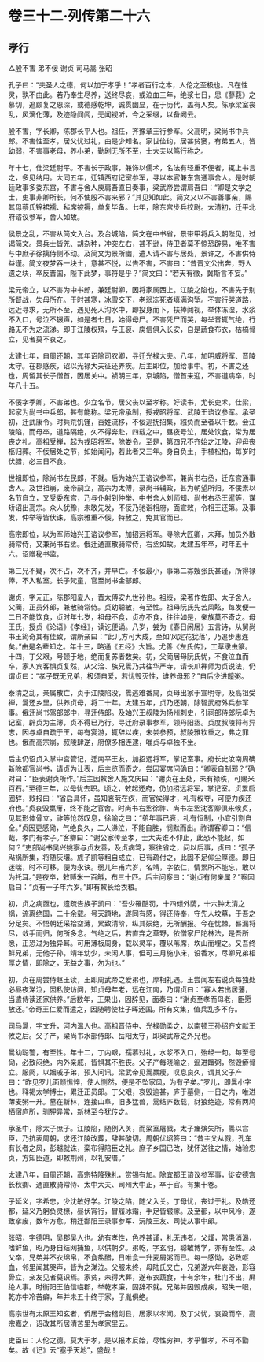 # 卷三十二·列传第二十六

## 孝行

△殷不害 弟不佞 谢贞 司马暠 张昭

孔子曰：“夫圣人之德，何以加于孝乎！”孝者百行之本，人伦之至极也。凡在性灵，孰不由此。若乃奉生尽养，送终尽哀，或泣血三年，绝浆七日，思《蓼莪》之慕切，追顾复之恩深，或德感乾坤，诚贯幽显，在于历代，盖有人矣。陈承梁室丧乱，风漓化薄，及迹隐阎闾，无闻视听，今之采缀，以备阙云。

殷不害，字长卿，陈郡长平人也。祖任，齐豫章王行参军。父高明，梁尚书中兵郎。不害性至孝，居父忧过礼，由是少知名。家世俭约，居甚贫窭，有弟五人，皆幼弱，不害事老母，养小弟，勤剧无所不至，士大夫以笃行称之。

年十七，仕梁廷尉平。不害长于政事，兼饰以儒术，名法有轻重不便者，辄上书言之，多见纳用。大同五年，迁镇西府记室参军，寻以本官兼东宫通事舍人。是时朝廷政事多委东宫，不害与舍人庾肩吾直日奏事，梁武帝尝谓肩吾曰：“卿是文学之士，吏事非卿所长，何不使殷不害来邪？”其见知如此。简文又以不害善事亲，赐其母蔡氏锦裙襦、毡席被褥，单复毕备。七年，除东宫步兵校尉。太清初，迁平北府谘议参军，舍人如故。

侯景之乱，不害从简文入台。及台城陷，简文在中书省，景带甲将兵入朝陛见，过谒简文。景兵士皆羌、胡杂种，冲突左右，甚不逊，侍卫者莫不惊恐辟易，唯不害与中庶子徐摛侍侧不动。及简文为景所幽，遣人请不害与居处，景许之，不害供侍益谨。简文夜梦吞一块土，意甚不悦，以告不害，不害曰：“昔晋文公出奔，野人遗之块，卒反晋国，陛下此梦，事符是乎？”简文曰：“若天有徵，冀斯言不妄。”

梁元帝立，以不害为中书郎，兼廷尉卿，因将家属西上。江陵之陷也，不害先于别所督战，失母所在。于时甚寒，冰雪交下，老弱冻死者填满沟堑。不害行哭道路，远近寻求，无所不至，遇见死人沟水中，即投身而下，扶捧阅视，举体冻湿，水浆不入口，号泣不辍声，如是者七日，始得母尸。不害凭尸而哭，每举音辄气绝，行路无不为之流涕。即于江陵权殡，与王裒、庾信俱入长安，自是蔬食布衣，枯槁骨立，见者莫不哀之。

太建七年，自周还朝，其年诏除司农卿，寻迁光禄大夫。八年，加明威将军、晋陵太守。在郡感疾，诏以光禄大夫征还养疾。后主即位，加给事中。初，不害之还也，周留其长子僧首，因居关中。祯明三年，京城陷，僧首来迎，不害道病卒，时年八十五。

不佞字季卿，不害弟也。少立名节，居父丧以至孝称。好读书，尤长吏术，仕梁，起家为尚书中兵郎，甚有能称。梁元帝承制，授戎昭将军、武陵王谘议参军。承圣初，迁武康令。时兵荒饥馑，百姓流移，不佞巡抚招集，繦负而至者以千数。会江陵陷，而母卒，道路隔绝，久不得奔赴，四载之中，昼夜号泣，居处饮食，常为居丧之礼。高祖受禅，起为戎昭将军，除娄令。至是，第四兄不齐始之江陵，迎母丧柩归葬。不佞居处之节，如始闻问，若此者又三年。身自负土，手植松柏，每岁时伏腊，必三日不食。

世祖即位，除尚书左民郎，不就。后为始兴王谘议参军，兼尚书右丞，迁东宫通事舍人。及世祖崩，废帝嗣立，高宗为太傅，录尚书辅政，甚为朝望所归。不佞素以名节自立，又受委东宫，乃与仆射到仲举、中书舍人刘师知、尚书右丞王暹等，谋矫诏出高宗。众人犹豫，未敢先发，不佞乃驰诣相府，面宣敕，令相王还第。及事发，仲举等皆伏诛，高宗雅重不佞，特赦之，免其官而已。

高宗即位，以为军师始兴王谘议参军，加招远将军。寻除大匠卿，未拜，加员外散骑常侍，又兼尚书右丞。俄迁通直散骑常侍，右丞如故。太建五年卒，时年五十六。诏赠秘书监。

第三兄不疑，次不占，次不齐，并早亡。不佞最小，事第二寡嫂张氏甚谨，所得禄俸，不入私室。长子梵童，官至尚书金部郎。

谢贞，字元正，陈郡阳夏人，晋太傅安九世孙也。祖绥，梁著作佐郎、太子舍人。父蔺，正员外郎，兼散骑常侍。贞幼聪敏，有至性。祖母阮氏先苦风眩，每发便一二日不能饮食，贞时年七岁，祖母不食，贞亦不食，往往如是，亲族莫不奇之。母王氏，授贞《论语》《孝经》，读讫便诵。八岁，尝为《春日闲居》五言诗，从舅尚书王筠奇其有佳致，谓所亲曰：“此儿方可大成，至如‘风定花犹落’，乃追步惠连矣。”由是名辈知之。年十三，略通《五经》大旨。尤善《左氏传》，工草隶虫篆。十四，丁父艰，号顿于地，绝而复苏者数矣。初，父蔺居母阮氏忧，不食泣血而卒，家人宾客惧贞复然，从父洽、族兄暠乃共往华严寺，请长爪禅师为贞说法，仍谓贞曰：“孝子既无兄弟，极须自爱，若忧毁灭性，谁养母邪？”自后少进饘粥。

泰清之乱，亲属散亡，贞于江陵陷没，暠逃难番禺，贞母出家于宣明寺。及高祖受禅，暠还乡里，供养贞母，将二十年。太建五年，贞乃还朝，除智武府外兵参军事。俄迁尚书驾部郎中，寻迁侍郎。及始兴王叔陵为扬州刺史，引祠部侍郎阮卓为记室，辟贞为主簿，贞不得已乃行。寻迁府录事参军，领丹阳丞。贞度叔陵将有异志，因与卓自疏于王，每有宴游，辄辞以疾，未尝参预，叔陵雅钦重之，弗之罪也。俄而高宗崩，叔陵肆逆，府僚多相连逮，唯贞与卓独不坐。

后主仍诏贞入掌中宫管记，迁南平王友，加招远将军，掌记室事。府长史汝南周确新除都官尚书，请贞为让表，后主览而奇之。尝因宴席问确曰：“卿表自制邪？”确对曰：“臣表谢贞所作。”后主因敕舍人施文庆曰：“谢贞在王处，未有禄秩，可赐米百石。”至德三年，以母忧去职。顷之，敕起还府，仍加招远将军，掌记室。贞累启固辞，敕报曰：“省启具怀，虽知哀茕在疚，而官俟得才，礼有权夺，可便力疾还府也。”贞哀毁羸瘠，终不能之官舍。时尚书右丞徐祚、尚书左丞沈客卿俱来候贞，见其形体骨立，祚等怆然叹息，徐喻之曰：“弟年事已衰，礼有恒制，小宜引割自全。”贞因更感恸，气绝良久，二人涕泣，不能自胜，悯默而出。祚谓客卿曰：“信哉，孝门有孝子。”客卿曰：“谢公家传至孝，士大夫谁不仰止，此恐不能起，如何？”吏部尚书吴兴姚察与贞友善，及贞病笃，察往省之，问以后事，贞曰：“孤子飐祸所集，将随灰壤。族子凯等粗自成立，已有疏付之，此固不足仰尘厚德。即日迷喘，时不可移，便为永诀。弱儿年甫六岁，名靖，字依仁，情累所不能忘，敢以为托耳。”是夜卒，敕赙米一百斛，布三十匹。后主问察曰：“谢贞有何亲属？”察因启曰：“贞有一子年六岁。”即有敕长给衣粮。

初，贞之病亟也，遗疏告族子凯曰：“吾少罹酷罚，十四倾外荫，十六钟太清之祸，流离绝国，二十余载。号天蹐地，遂同有感，得还侍奉，守先人坟墓，于吾之分足矣。不悟朝廷采拾空薄，累致清阶，纵其殒绝，无所酬报。今在忧棘，晷漏将尽，敛手而归，何所多念。气绝之后，若直弃之草野，依僧家尸陀林法，是吾所愿，正恐过为独异耳。可用薄板周身，载以灵车，覆以苇席，坎山而埋之。又吾终鲜兄弟，无他子孙，靖年幼少，未闲人事，但可三月施小床，设香水，尽卿兄弟相厚之情，即除之，无益之事，勿为也。”

初，贞在周尝侍赵王读，王即周武帝之爱弟也，厚相礼遇。王尝闻左右说贞每独处必昼夜涕泣，因私使访问，知贞母年老，远在江南，乃谓贞曰：“寡人若出居藩，当遣侍读还家供养。”后数年，王果出，因辞见，面奏曰：“谢贞至孝而母老，臣愿放还。”帝奇王仁爱而遣之，因随聘使杜子晖还国。所有文集，值兵乱多不存。

司马暠，字文升，河内温人也。高祖晋侍中、光禄勋柔之，以南顿王孙绍齐文献王攸之后。父子产，梁尚书水部侍郎、岳阳太守，即梁武帝之外兄也。

暠幼聪警，有至性。年十二，丁内艰，孺慕过礼，水浆不入口，殆经一旬。每至号恸，必致闷绝，内外亲戚，皆惧其不胜丧。父子产每晓喻之，逼进饘粥，然毁瘠骨立。服阕，以姻戚子弟，预入问讯，梁武帝见暠羸瘦，叹息良久，谓其父子产曰：“昨见罗儿面颜憔悴，使人恻然，便是不坠家风，为有子矣。”罗儿，即暠小字也。释褐太学博士，累迁正员郎。丁父艰，哀毁逾甚，庐于墓侧，一日之内，唯进薄麦粥一升。墓在新林，连接山阜，旧多猛兽，暠结庐数载，豺狼绝迹。常有两鸠栖宿庐所，驯狎异常，新林至今犹传之。

承圣中，除太子庶子。江陵陷，随例入关，而梁室屠戮，太子瘗殡失所，暠以宫臣，乃抗表周朝，求还江陵改葬，辞甚酸切。周朝优诏答曰：“昔主父从戮，孔车有长者之风，彭越就诛，栾布得陪臣之礼。庶子乡国已改，犹怀送往之情，始验忠贞，方知臣道，即敕荆州，以礼安厝。”

太建八年，自周还朝，高宗特降殊礼，赏锡有加。除宜都王谘议参军事，徙安德宫长秋卿、通直散骑常侍、太中大夫、司州大中正，卒于官。有集十卷。

子延义，字希忠，少沈敏好学。江陵之陷，随父入关。丁母忧，丧过于礼。及皓还都，延义乃躬负灵榇，昼伏宵行，冒履冰霜，手足皆皲瘃。及至都，以中风冷，遂致挛废，数年方愈。稍迁鄱阳王录事参军、沅陵王友、司徒从事中郎。

张昭，字德明，吴郡吴人也。幼有孝性，色养甚谨，礼无违者。父熯，常患消渴，嗜鲜鱼，昭乃身自结网捕鱼，以供朝夕。弟乾，字玄明，聪敏博学，亦有至性。及父卒，兄弟并不衣绵帛，不食盐醋，日唯食一升麦屑粥而已。每一感恸，必致呕血，邻里闻其哭声，皆为之涕泣。父服未终，母陆氏又亡，兄弟遂六年哀毁，形容骨立，亲友见者莫识焉。家贫，未得大葬，遂布衣蔬食，十有余年，杜门不出，屏绝人事。时衡阳王伯信临郡，举乾孝廉，固辞不就。兄弟并因毁成疾，昭失一眼，乾亦中冷苦癖，年并未五十终于家，子胤俱绝。

高宗世有太原王知玄者，侨居于会稽剡县，居家以孝闻。及丁父忧，哀毁而卒，高宗嘉之，诏改其所居清苦里为孝家里云。

史臣曰：人伦之德，莫大于孝，是以报本反始，尽性穷神，孝乎惟孝，不可不勖矣。故《记》云“塞乎天地”，盛哉！
